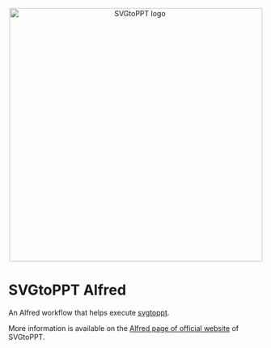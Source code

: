 <p align="center">
  <img id="logo" src="https://raw.githubusercontent.com/SVGtoPPT/svgtoppt-website/main/docs/img/svgtoppt-logo.svg" class="center" alt="SVGtoPPT logo" title="SVGtoPPT logo" width="500" height="500"/>
</p>

# SVGtoPPT Alfred

An Alfred workflow that helps execute [svgtoppt](https://github.com/SVGtoPPT/svgtoppt).

More information is available on the [Alfred page of official website](https://svgtoppt.com/alfred) of SVGtoPPT.
